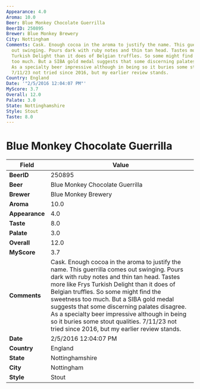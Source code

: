 ```yaml
---
Appearance: 4.0
Aroma: 10.0
Beer: Blue Monkey Chocolate Guerrilla
BeerID: 250895
Brewer: Blue Monkey Brewery
City: Nottingham
Comments: Cask. Enough cocoa in the aroma to justify the name. This guerrilla comes
  out swinging. Pours dark with ruby notes and thin tan head. Tastes more like Frys
  Turkish Delight than it does of Belgian truffles. So some might find the sweetness
  too much. But a SIBA gold medal suggests that some discerning palates disagree.
  As a specialty beer impressive although in being so it buries some stout qualities.
  7/11/23 not tried since 2016, but my earlier review stands.
Country: England
Date: '"2/5/2016 12:04:07 PM"'
MyScore: 3.7
Overall: 12.0
Palate: 3.0
State: Nottinghamshire
Style: Stout
Taste: 8.0
---
```


# Blue Monkey Chocolate Guerrilla

| Field         | Value |
|---------------|-------|
| **BeerID** | 250895 |
| **Beer** | Blue Monkey Chocolate Guerrilla |
| **Brewer** | Blue Monkey Brewery |
| **Aroma** | 10.0 |
| **Appearance** | 4.0 |
| **Taste** | 8.0 |
| **Palate** | 3.0 |
| **Overall** | 12.0 |
| **MyScore** | 3.7 |
| **Comments** | Cask. Enough cocoa in the aroma to justify the name. This guerrilla comes out swinging. Pours dark with ruby notes and thin tan head. Tastes more like Frys Turkish Delight than it does of Belgian truffles. So some might find the sweetness too much. But a SIBA gold medal suggests that some discerning palates disagree. As a specialty beer impressive although in being so it buries some stout qualities. 7/11/23 not tried since 2016, but my earlier review stands. |
| **Date** | 2/5/2016 12:04:07 PM |
| **Country** | England |
| **State** | Nottinghamshire |
| **City** | Nottingham |
| **Style** | Stout |
